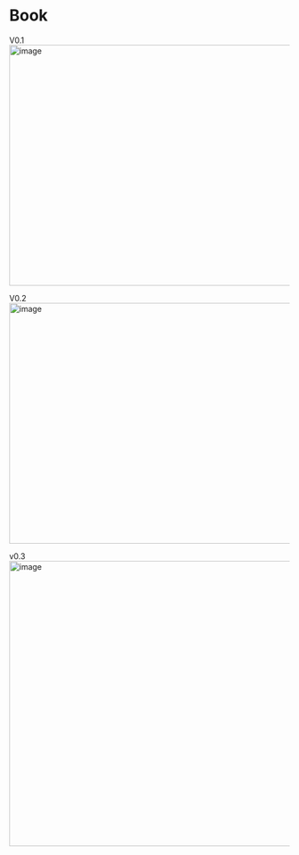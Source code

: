 # Book
V0.1
<img width="602" height="432" alt="image" src="https://github.com/user-attachments/assets/407a1314-d60c-4ef9-983f-ec3cc79dd05b" />

V0.2
<img width="602" height="432" alt="image" src="https://github.com/user-attachments/assets/f0a36fdb-4a80-449f-a9d2-ec45fd4dde62" />

v0.3
<img width="782" height="512" alt="image" src="https://github.com/user-attachments/assets/2e5d1a08-674d-49a8-9d90-bc7d1e562fdc" />
